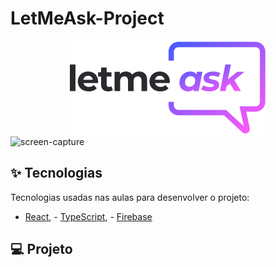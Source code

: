 # LetMeAsk-Project
<div align="center" > 
<img src="/src/assets/images/logo.svg" alt="Letmeasklogo" style="max-width:100%;">
    
</div>
<div>
<img src="/src/assets/images/nlw.gif" alt="screen-capture" style="max-width:100%;">
</div>

<p align="center">
  

## ✨ Tecnologias

Tecnologias usadas nas aulas para desenvolver o projeto:

- [React](https://reactjs.org), - [TypeScript](https://www.typescriptlang.org/), - [Firebase](https://firebase.google.com/)



## 💻 Projeto

